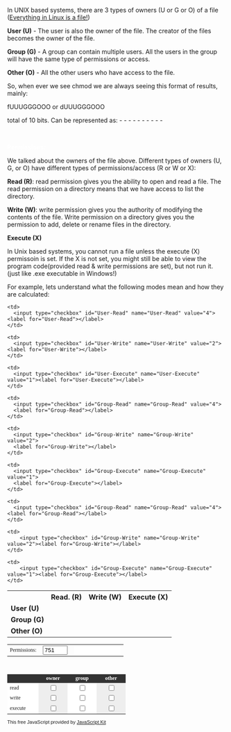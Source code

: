 In UNIX based systems, there are 3 types of owners (U or G or O) of a file (<a href="https://en.wikipedia.org/wiki/Everything_is_a_file">Everything in Linux is a file!</a>)


<b>User (U)</b> - The user is also the owner of the file. The creator of the files becomes the owner of the file.


<b>Group (G)</b> - A group can contain multiple users. All the users in the group will have the same type of permissions or access.


<b>Other (O)</b> - All the other users who have access to the file.  


So, when ever we see chmod we are always seeing this format of results, mainly:

fUUUGGGOOO or dUUUGGGOOO 

total of 10 bits. Can be represented as: - - - - - - - - - -

<br>
 <p><b><font color="white">Permissions:</font></b></p>

We talked about the owners of the file above. Different types of owners (U, G, or O) have different types of permissions/access (R or W or X):

<b>Read (R)</b>: read permission gives you the ability to open and read a file. The read permission on a directory means that we have access to list the directory.

<b>Write (W)</b>: write permission gives you the authority of modifying the contents of the file. Write permission on a directory gives you the permission to add, delete or rename files in the directory. 

<b>Execute (X)</b>

 In Unix based systems, you cannot run a file unless the execute (X) permissoin is set. If the X is not set, you might still be able to view the program code(provided read & write permissions are set), but not run it. (just like .exe executable in Windows!)

For example, lets understand what the following modes mean and how they are calculated:



<!--Explain how and why it is calculated -->

<table> <!--#----------------Headings------------ -->
  <th></th>
  <th>Read. (R)</th>
  <th>Write (W)</th>
  <th>Execute (X)</th>

  <!---------Table data for table rows------------->

  <tr> <!---------Row 1------------->
    <td><b>User (U)</b></td>

    <td>
      <input type="checkbox" id="User-Read" name="User-Read" value="4"><label for="User-Read"></label>
    </td>

    <td>
      <input type="checkbox" id="User-Write" name="User-Write" value="2"><label for="User-Write"></label>
    </td>

    <td>
      <input type="checkbox" id="User-Execute" name="User-Execute" value="1"><label for="User-Execute"></label>
    </td>
  </tr>
    

  <tr> <!---------Row 2------------->
    <td><b>Group (G)</b></td>

    <td>
      <input type="checkbox" id="Group-Read" name="Group-Read" value="4">
      <label for="Group-Read"></label>
    </td>

    <td>
      <input type="checkbox" id="Group-Write" name="Group-Write" value="2">
      <label for="Group-Write"></label>
    </td>

    <td>
      <input type="checkbox" id="Group-Execute" name="Group-Execute" value="1">
      <label for="Group-Execute"></label>
    </td>
  </tr>
    

  <tr> <!---------Row 3------------->
    <td><b>Other (O)</b></td>

    <td>
      <input type="checkbox" id="Group-Read" name="Group-Read" value="4"><label for="Group-Read"></label>
    </td>

    <td>
        <input type="checkbox" id="Group-Write" name="Group-Write" value="2"><label for="Group-Write"></label>
    </td>

    <td>
        <input type="checkbox" id="Group-Execute" name="Group-Execute" value="1"><label for="Group-Execute"></label>
    </td>
</tr>  
</table>

<script type="text/javascript">
<!--

/*
Jeroen's Chmod Calculator- By Jeroen Vermeulen of Alphamega Hosting <jeroen@alphamegahosting.com> 
Visit http://www.javascriptkit.com for this script and more
This notice must stay intact
*/
 
function octalchange() 
{
	var val = document.chmod.t_total.value;
	var ownerbin = parseInt(val.charAt(0)).toString(2);
	while (ownerbin.length<3) { ownerbin="0"+ownerbin; };
	var groupbin = parseInt(val.charAt(1)).toString(2);
	while (groupbin.length<3) { groupbin="0"+groupbin; };
	var otherbin = parseInt(val.charAt(2)).toString(2);
	while (otherbin.length<3) { otherbin="0"+otherbin; };
	document.chmod.owner4.checked = parseInt(ownerbin.charAt(0)); 
	document.chmod.owner2.checked = parseInt(ownerbin.charAt(1));
	document.chmod.owner1.checked = parseInt(ownerbin.charAt(2));
	document.chmod.group4.checked = parseInt(groupbin.charAt(0)); 
	document.chmod.group2.checked = parseInt(groupbin.charAt(1));
	document.chmod.group1.checked = parseInt(groupbin.charAt(2));
	document.chmod.other4.checked = parseInt(otherbin.charAt(0)); 
	document.chmod.other2.checked = parseInt(otherbin.charAt(1));
	document.chmod.other1.checked = parseInt(otherbin.charAt(2));
	calc_chmod(1);
};

function calc_chmod(nototals)
{
  var users = new Array("owner", "group", "other");
  var totals = new Array("","","");
  var syms = new Array("","","");

	for (var i=0; i<users.length; i++)
	{
	  var user=users[i];
		var field4 = user + "4";
		var field2 = user + "2";
		var field1 = user + "1";
		//var total = "t_" + user;
		var symbolic = "sym_" + user;
		var number = 0;
		var sym_string = "";
	
		if (document.chmod[field4].checked == true) { number += 4; }
		if (document.chmod[field2].checked == true) { number += 2; }
		if (document.chmod[field1].checked == true) { number += 1; }
	
		if (document.chmod[field4].checked == true) {
			sym_string += "r";
		} else {
			sym_string += "-";
		}
		if (document.chmod[field2].checked == true) {
			sym_string += "w";
		} else {
			sym_string += "-";
		}
		if (document.chmod[field1].checked == true) {
			sym_string += "x";
		} else {
			sym_string += "-";
		}
	
		//if (number == 0) { number = ""; }
	  //document.chmod[total].value = 
		totals[i] = totals[i]+number;
		syms[i] =  syms[i]+sym_string;
	
  };
	if (!nototals) document.chmod.t_total.value = totals[0] + totals[1] + totals[2];
	document.chmod.sym_total.value = "-" + syms[0] + syms[1] + syms[2];
}
window.onload=octalchange
//-->
</script>

<form name="chmod">
<TABLE BORDER="0" CELLSPACING="0" CELLPADDING="0" style="font:normal 12px Verdana";>
<TR ALIGN="LEFT" VALIGN="MIDDLE">
<TD>Permissions: </TD>
<TD><input type="text" name="t_total" value="751" size="4" onKeyUp="octalchange()"> </TD>
<TD><input type="text" name="sym_total" value="" size="12" READONLY="1" STYLE='border: 0px none; font-family: "Courier New", Courier, mono;'></TD>
</TR>
</TABLE>
<BR>
<table cellpadding="2" cellspacing="0" border="0" style="font:normal 12px Verdana">
<tr bgcolor="#333333">
<td WIDTH="60" align="left"> </td>
<td WIDTH="55" align="center" style="color:white"><b>owner
</b></td>
<td WIDTH="55" align="center" style="color:white"><b>group
</b></td>
<td WIDTH="55" align="center" style="color:white"><b>other
<b></td>
</tr>
<tr bgcolor="#dddddd">
<td WIDTH="60" align="left" nowrap BGCOLOR="#FFFFFF">read</td>
<td WIDTH="55" align="center" bgcolor="#EEEEEE">
<input type="checkbox" name="owner4" value="4" onclick="calc_chmod()">
</td>
<td WIDTH="55" align="center" bgcolor="#ffffff"><input type="checkbox" name="group4" value="4" onclick="calc_chmod()">
</td>
<td WIDTH="55" align="center" bgcolor="#EEEEEE">
<input type="checkbox" name="other4" value="4" onclick="calc_chmod()">
</td>
</tr>
<tr bgcolor="#dddddd">		
<td WIDTH="60" align="left" nowrap BGCOLOR="#FFFFFF">write</td>
<td WIDTH="55" align="center" bgcolor="#EEEEEE">
<input type="checkbox" name="owner2" value="2" onclick="calc_chmod()"></td>
<td WIDTH="55" align="center" bgcolor="#ffffff"><input type="checkbox" name="group2" value="2" onclick="calc_chmod()">
</td>
<td WIDTH="55" align="center" bgcolor="#EEEEEE">
<input type="checkbox" name="other2" value="2" onclick="calc_chmod()">
</td>
</tr>
<tr bgcolor="#dddddd">		
<td WIDTH="60" align="left" nowrap BGCOLOR="#FFFFFF">execute</td>
<td WIDTH="55" align="center" bgcolor="#EEEEEE">
<input type="checkbox" name="owner1" value="1" onclick="calc_chmod()">
</td>
<td WIDTH="55" align="center" bgcolor="#ffffff"><input type="checkbox" name="group1" value="1" onclick="calc_chmod()">
</td>
<td WIDTH="55" align="center" bgcolor="#EEEEEE">
<input type="checkbox" name="other1" value="1" onclick="calc_chmod()">
</td>
</tr>
</table>
<span style="font:normal 11px Arial">This free JavaScript provided by <a href="http://www.javascriptkit.com">JavaScript Kit</a></span>
</form>

<br>
